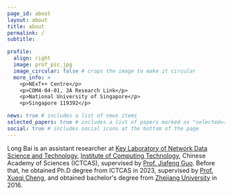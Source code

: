 ```yaml
---
page_id: about
layout: about
title: about
permalink: /
subtitle: 

profile:
  align: right
  image: prof_pic.jpg
  image_circular: false # crops the image to make it circular
  more_info: >
    <p>NExT++ Centre</p>
    <p>COM4-04-01, 3A Research Link</p>
    <p>National University of Singapore</p>
    <p>Singapore 119392</p>

news: true # includes a list of news items
selected_papers: true # includes a list of papers marked as "selected={true}"
social: true # includes social icons at the bottom of the page
---
```


Long Bai is an assistant researcher at [Key Laboratory of Network Data Science and Technology](http://bigdatalab.ac.cn/),  [Institute of Computing Technology](http://www.ict.ac.cn/), Chinese Academy of Sciences (ICTCAS), supervised by [Prof. Jiafeng Guo](http://www.bigdatalab.ac.cn/gjf/). 
Before that, he obtained Ph.D degree from ICTCAS in 2023, supervised by [Prof. Xueqi Cheng](http://bigdatalab.ac.cn/cxq/), and obtained bachelor's degree from [Zhejiang University](https://www.zju.edu.cn/) in 2016.

